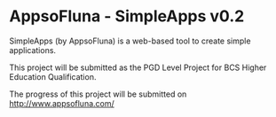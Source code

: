 # AppsoFluna - SimpleApps v0.2

SimpleApps (by AppsoFluna) is a web-based tool to create simple applications.

This project will be submitted as the PGD Level Project for BCS Higher Education Qualification.

The progress of this project will be submitted on http://www.appsofluna.com/
